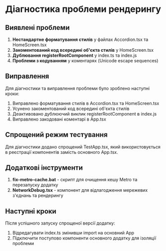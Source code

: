 # Діагностика проблеми рендерингу

## Виявлені проблеми

1. **Нестандартне форматування стилів** у файлах Accordion.tsx та HomeScreen.tsx
2. **Закоментований код всередині об'єкта стилів** у HomeScreen.tsx
3. **Дублювання registerRootComponent** у index.ts та index.js
4. **Проблеми з кодуванням** у коментарях (Unicode escape sequences)

## Виправлення

Для діагностики та виправлення проблеми було зроблено наступні кроки:

1. Виправлено форматування стилів в Accordion.tsx та HomeScreen.tsx
2. Усунено закоментований код всередині об'єкта стилів
3. Деактивовано дублюючий виклик registerRootComponent в index.js
4. Виправлено закодовані коментарі в App.tsx

## Спрощений режим тестування

Для діагностики додано спрощений TestApp.tsx, який використовується в реєстрації компонентів замість основного App.tsx.

## Додаткові інструменти

1. **fix-metro-cache.bat** - скрипт для очищення кешу Metro та перезапуску додатку
2. **NetworkDebug.tsx** - компонент для відлагодження мережевих з'єднань та рендерингу

## Наступні кроки

Після успішного запуску спрощеної версії додатку:

1. Відредагувати index.ts змінивши import на основний App
2. Підключити поступово компоненти основного додатку для ізоляції проблеми